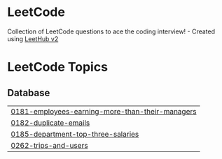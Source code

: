 # LeetCode
Collection of LeetCode questions to ace the coding interview! - Created using [LeetHub v2](https://github.com/arunbhardwaj/LeetHub-2.0)

<!---LeetCode Topics Start-->
# LeetCode Topics
## Database
|  |
| ------- |
| [0181-employees-earning-more-than-their-managers](https://github.com/ariha1982/LeetCode/tree/master/0181-employees-earning-more-than-their-managers) |
| [0182-duplicate-emails](https://github.com/ariha1982/LeetCode/tree/master/0182-duplicate-emails) |
| [0185-department-top-three-salaries](https://github.com/ariha1982/LeetCode/tree/master/0185-department-top-three-salaries) |
| [0262-trips-and-users](https://github.com/ariha1982/LeetCode/tree/master/0262-trips-and-users) |
<!---LeetCode Topics End-->